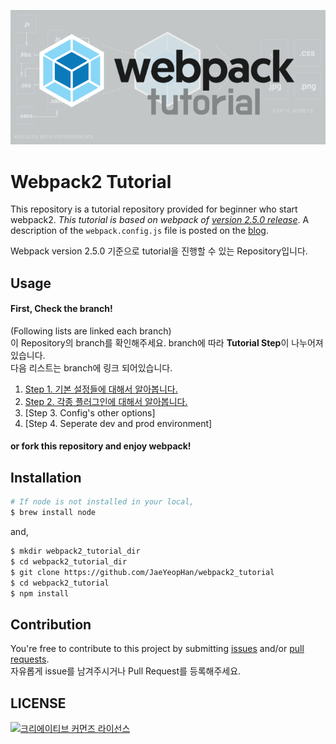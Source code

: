 ![](./images/webpack.png)
# Webpack2 Tutorial  
This repository is a tutorial repository provided for beginner who start webpack2.
_This tutorial is based on webpack of [version 2.5.0 release](https://github.com/webpack/webpack/releases)_.
A description of the `webpack.config.js` file is posted on the [blog](https://jaeyeophan.github.io/).

Webpack version 2.5.0 기준으로 tutorial을 진행할 수 있는 Repository입니다.

## Usage
#### First, Check the branch!
(Following lists are linked each branch)  
이 Repository의 branch를 확인해주세요. branch에 따라 **Tutorial Step**이 나누어져 있습니다.  
다음 리스트는 branch에 링크 되어있습니다.
1. [Step 1. 기본 설정들에 대해서 알아봅니다.](https://github.com/JaeYeopHan/webpack2_tutorial/tree/Step-1)
2. [Step 2. 각종 플러그인에 대해서 알아봅니다.](https://github.com/JaeYeopHan/webpack2_tutorial/tree/Step-2)
3. [Step 3. Config's other options]
4. [Step 4. Seperate dev and prod environment]

#### or fork this repository and enjoy webpack!

## Installation
```bash
# If node is not installed in your local,
$ brew install node 
```
and,
```bash
$ mkdir webpack2_tutorial_dir
$ cd webpack2_tutorial_dir
$ git clone https://github.com/JaeYeopHan/webpack2_tutorial
$ cd webpack2_tutorial
$ npm install
```
## Contribution
You're free to contribute to this project by submitting [issues](https://github.com/JaeYeopHan/webpack2_tutorial/issues) and/or [pull requests](https://github.com/JaeYeopHan/webpack2_tutorial/pulls).  
자유롭게 issue를 남겨주시거나 Pull Request를 등록해주세요.

## LICENSE
<a rel="license" href="http://creativecommons.org/licenses/by/4.0/"><img alt="크리에이티브 커먼즈 라이선스" style="border-width:0" src="https://i.creativecommons.org/l/by/4.0/88x31.png" /></a>
